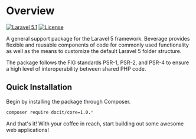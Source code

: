 <!---
title: Overview
author: Robin Radic
-->

# Overview

[![Laravel 5.1](https://img.shields.io/badge/Laravel-5.1-orange.svg?style=flat-square)](http://laravel.com)
[![License](http://img.shields.io/badge/license-MIT-brightgreen.svg?style=flat-square)](https://tldrlegal.com/license/mit-license)

A general support package for the Laravel 5 framework. Beverage provides flexible and reusable components of code for commonly used functionality as well as the means to customize the default Laravel 5 folder structure.

The package follows the FIG standards PSR-1, PSR-2, and PSR-4 to ensure a high level of interoperability between shared PHP code.

Quick Installation
------------------
Begin by installing the package through Composer.

```bash
composer require docit/core=1.0.*
```

And that's it! With your coffee in reach, start building out some awesome web applications!
